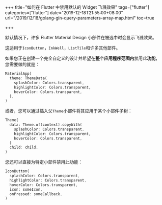+++
title="如何在 Flutter 中禁用默认的 Widget 飞溅效果"
tags=["flutter"]
categories=["flutter"]
date="2019-12-18T21:55:00+08:00"
url="/2019/12/18/golang-gin-query-parameters-array-map.html"
toc=true

+++

默认情况下，许多 Flutter Material Design 小部件在被选中时会显示飞溅效果。

这适用于`IconButton`，`InkWell`，`ListTile`和许多其他部件。

如果您正在创建一个完全自定义的设计并希望在**整个应用程序范围内**禁用此**功能**，您需要做的就是：

```dart
MaterialApp(
  theme: ThemeData(
    splashColor: Colors.transparent,
    highlightColor: Colors.transparent,
    hoverColor: Colors.transparent,
  ),
)
```

或者，您可以通过插入父`Theme`小部件将其应用于某个小部件子树：

```dart
Theme(
  data: Theme.of(context).copyWith(
    splashColor: Colors.transparent,
    highlightColor: Colors.transparent,
    hoverColor: Colors.transparent,
  )
  child: child,
)
```

您还可以直接为特定小部件禁用此功能：

```dart
IconButton(
  splashColor: Colors.transparent,
  highlightColor: Colors.transparent,
  hoverColor: Colors.transparent,
  icon: someIcon,
  onPressed: someCallback,
)
```